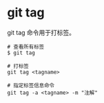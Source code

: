 # git tag

git tag 命令用于打标签。

```shell
# 查看所有标签
$ git tag

# 打标签
git tag <tagname>

# 指定标签信息命令
git tag -a <tagname> -m "注解"
```
